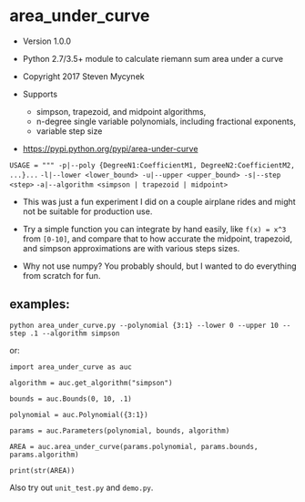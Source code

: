 # area_under_curve
* Version 1.0.0
* Python 2.7/3.5+ module to calculate riemann sum area under a curve
* Copyright 2017 Steven Mycynek
* Supports 
    * simpson, trapezoid, and midpoint algorithms, 
    * n-degree single variable polynomials, including fractional exponents,
    * variable step size

* https://pypi.python.org/pypi/area-under-curve

`USAGE = """ -p|--poly {DegreeN1:CoefficientM1, DegreeN2:CoefficientM2, ...}...`
`-l|--lower <lower_bound> -u|--upper <upper_bound> -s|--step <step>` 
`-a|--algorithm <simpson | trapezoid | midpoint>`

* This was just a fun experiment I did on a couple airplane rides and might not be suitable for production use.  
* Try a simple function you can integrate by hand easily, like `f(x) = x^3` from `[0-10]`, and compare that to how accurate the midpoint, trapezoid, and simpson approximations are with various steps sizes.

* Why not use numpy?  You probably should, but I wanted to do everything from scratch for fun.

## examples:

`python area_under_curve.py --polynomial {3:1} --lower 0 --upper 10 --step .1 --algorithm simpson`

or:

`import area_under_curve as auc`

`algorithm = auc.get_algorithm("simpson")`

`bounds = auc.Bounds(0, 10, .1)`

`polynomial = auc.Polynomial({3:1})`

`params = auc.Parameters(polynomial, bounds, algorithm)`

`AREA = auc.area_under_curve(params.polynomial, params.bounds, params.algorithm)`

`print(str(AREA))`


Also try out `unit_test.py` and `demo.py`.